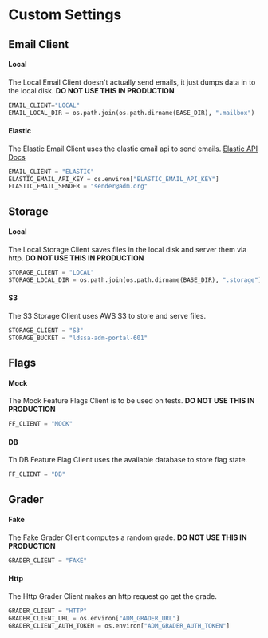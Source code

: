 # Custom Settings

## Email Client

#### Local

The Local Email Client doesn't actually send emails, it just dumps data in to the local disk.
**DO NOT USE THIS IN PRODUCTION**

```python
EMAIL_CLIENT="LOCAL"
EMAIL_LOCAL_DIR = os.path.join(os.path.dirname(BASE_DIR), ".mailbox")
```

#### Elastic

The Elastic Email Client uses the elastic email api to send emails.
[Elastic API Docs](https://api.elasticemail.com/public/help)

```python
EMAIL_CLIENT = "ELASTIC"
ELASTIC_EMAIL_API_KEY = os.environ["ELASTIC_EMAIL_API_KEY"]
ELASTIC_EMAIL_SENDER = "sender@adm.org"
```


## Storage

#### Local

The Local Storage Client saves files in the local disk and server them via http.
**DO NOT USE THIS IN PRODUCTION**

```python
STORAGE_CLIENT = "LOCAL"
STORAGE_LOCAL_DIR = os.path.join(os.path.dirname(BASE_DIR), ".storage")
```


#### S3

The S3 Storage Client uses AWS S3 to store and serve files.

```python
STORAGE_CLIENT = "S3"
STORAGE_BUCKET = "ldssa-adm-portal-601"
```


## Flags

#### Mock

The Mock Feature Flags Client is to be used on tests.
**DO NOT USE THIS IN PRODUCTION**

```python
FF_CLIENT = "MOCK"
```

#### DB 

Th DB Feature Flag Client uses the available database to store flag state.

```python
FF_CLIENT = "DB"
```


## Grader

#### Fake

The Fake Grader Client computes a random grade.
**DO NOT USE THIS IN PRODUCTION**

```python
GRADER_CLIENT = "FAKE"
```


#### Http

The Http Grader Client makes an http request go get the grade.

```python
GRADER_CLIENT = "HTTP"
GRADER_CLIENT_URL = os.environ["ADM_GRADER_URL"]
GRADER_CLIENT_AUTH_TOKEN = os.environ["ADM_GRADER_AUTH_TOKEN"]
```
